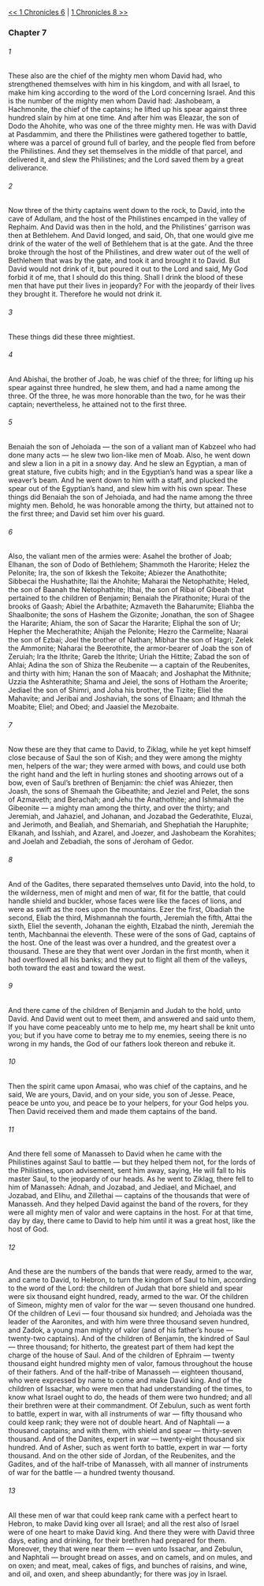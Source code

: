 [<< 1 Chronicles 6](1%20Chronicles%206.md)  |  [1 Chronicles 8 >>](1%20Chronicles%208.md)

### Chapter 7
###### 1
These also are the chief of the mighty men whom David had, who strengthened themselves with him in his kingdom, and with all Israel, to make him king according to the word of the Lord concerning Israel. And this is the number of the mighty men whom David had: Jashobeam, a Hachmonite, the chief of the captains; he lifted up his spear against three hundred slain by him at one time. And after him was Eleazar, the son of Dodo the Ahohite, who was one of the three mighty men. He was with David at Pasdammim, and there the Philistines were gathered together to battle, where was a parcel of ground full of barley, and the people fled from before the Philistines. And they set themselves in the middle of that parcel, and delivered it, and slew the Philistines; and the Lord saved them by a great deliverance.

###### 2
Now three of the thirty captains went down to the rock, to David, into the cave of Adullam, and the host of the Philistines encamped in the valley of Rephaim. And David was then in the hold, and the Philistines’ garrison was then at Bethlehem. And David longed, and said, Oh, that one would give me drink of the water of the well of Bethlehem that is at the gate. And the three broke through the host of the Philistines, and drew water out of the well of Bethlehem that was by the gate, and took it and brought it to David. But David would not drink of it, but poured it out to the Lord and said, My God forbid it of me, that I should do this thing. Shall I drink the blood of these men that have put their lives in jeopardy? For with the jeopardy of their lives they brought it. Therefore he would not drink it.

###### 3
These things did these three mightiest.

###### 4
And Abishai, the brother of Joab, he was chief of the three; for lifting up his spear against three hundred, he slew them, and had a name among the three. Of the three, he was more honorable than the two, for he was their captain; nevertheless, he attained not to the first three.

###### 5
Benaiah the son of Jehoiada — the son of a valiant man of Kabzeel who had done many acts — he slew two lion-like men of Moab. Also, he went down and slew a lion in a pit in a snowy day. And he slew an Egyptian, a man of great stature, five cubits high; and in the Egyptian’s hand was a spear like a weaver’s beam. And he went down to him with a staff, and plucked the spear out of the Egyptian’s hand, and slew him with his own spear. These things did Benaiah the son of Jehoiada, and had the name among the three mighty men. Behold, he was honorable among the thirty, but attained not to the first three; and David set him over his guard.

###### 6
Also, the valiant men of the armies were: Asahel the brother of Joab; Elhanan, the son of Dodo of Bethlehem; Shammoth the Harorite; Helez the Pelonite; Ira, the son of Ikkesh the Tekoite; Abiezer the Anathothite; Sibbecai the Hushathite; Ilai the Ahohite; Maharai the Netophathite; Heled, the son of Baanah the Netophathite; Ithai, the son of Ribai of Gibeah that pertained to the children of Benjamin; Benaiah the Pirathonite; Hurai of the brooks of Gaash; Abiel the Arbathite; Azmaveth the Baharumite; Eliahba the Shaalbonite; the sons of Hashem the Gizonite; Jonathan, the son of Shagee the Hararite; Ahiam, the son of Sacar the Hararite; Eliphal the son of Ur; Hepher the Mecherathite; Ahijah the Pelonite; Hezro the Carmelite; Naarai the son of Ezbai; Joel the brother of Nathan; Mibhar the son of Hagri; Zelek the Ammonite; Naharai the Beerothite, the armor-bearer of Joab the son of Zeruiah; Ira the Ithrite; Gareb the Ithrite; Uriah the Hittite; Zabad the son of Ahlai; Adina the son of Shiza the Reubenite — a captain of the Reubenites, and thirty with him; Hanan the son of Maacah; and Joshaphat the Mithnite; Uzzia the Ashterathite; Shama and Jeiel, the sons of Hotham the Aroerite; Jediael the son of Shimri, and Joha his brother, the Tizite; Eliel the Mahavite; and Jeribai and Joshaviah, the sons of Elnaam; and Ithmah the Moabite; Eliel; and Obed; and Jaasiel the Mezobaite.

###### 7
Now these are they that came to David, to Ziklag, while he yet kept himself close because of Saul the son of Kish; and they were among the mighty men, helpers of the war; they were armed with bows, and could use both the right hand and the left in hurling stones and shooting arrows out of a bow, even of Saul’s brethren of Benjamin: the chief was Ahiezer, then Joash, the sons of Shemaah the Gibeathite; and Jeziel and Pelet, the sons of Azmaveth; and Berachah; and Jehu the Anathothite; and Ishmaiah the Gibeonite — a mighty man among the thirty, and over the thirty; and Jeremiah, and Jahaziel, and Johanan, and Jozabad the Gederathite, Eluzai, and Jerimoth, and Bealiah, and Shemariah, and Shephatiah the Haruphite; Elkanah, and Isshiah, and Azarel, and Joezer, and Jashobeam the Korahites; and Joelah and Zebadiah, the sons of Jeroham of Gedor.

###### 8
And of the Gadites, there separated themselves unto David, into the hold, to the wilderness, men of might and men of war, fit for the battle, that could handle shield and buckler, whose faces were like the faces of lions, and were as swift as the roes upon the mountains. Ezer the first, Obadiah the second, Eliab the third, Mishmannah the fourth, Jeremiah the fifth, Attai the sixth, Eliel the seventh, Johanan the eighth, Elzabad the ninth, Jeremiah the tenth, Machbannai the eleventh. These were of the sons of Gad, captains of the host. One of the least was over a hundred, and the greatest over a thousand. These are they that went over Jordan in the first month, when it had overflowed all his banks; and they put to flight all them of the valleys, both toward the east and toward the west.

###### 9
And there came of the children of Benjamin and Judah to the hold, unto David. And David went out to meet them, and answered and said unto them, If you have come peaceably unto me to help me, my heart shall be knit unto you; but if you have come to betray me to my enemies, seeing there is no wrong in my hands, the God of our fathers look thereon and rebuke it.

###### 10
Then the spirit came upon Amasai, who was chief of the captains, and he said, We are yours, David, and on your side, you son of Jesse. Peace, peace be unto you, and peace be to your helpers, for your God helps you. Then David received them and made them captains of the band.

###### 11
And there fell some of Manasseh to David when he came with the Philistines against Saul to battle — but they helped them not, for the lords of the Philistines, upon advisement, sent him away, saying, He will fall to his master Saul, to the jeopardy of our heads. As he went to Ziklag, there fell to him of Manasseh: Adnah, and Jozabad, and Jediael, and Michael, and Jozabad, and Elihu, and Zillethai — captains of the thousands that were of Manasseh. And they helped David against the band of the rovers, for they were all mighty men of valor and were captains in the host. For at that time, day by day, there came to David to help him until it was a great host, like the host of God.

###### 12
And these are the numbers of the bands that were ready, armed to the war, and came to David, to Hebron, to turn the kingdom of Saul to him, according to the word of the Lord: the children of Judah that bore shield and spear were six thousand eight hundred, ready, armed to the war. Of the children of Simeon, mighty men of valor for the war — seven thousand one hundred. Of the children of Levi — four thousand six hundred; and Jehoiada was the leader of the Aaronites, and with him were three thousand seven hundred, and Zadok, a young man mighty of valor (and of his father’s house — twenty-two captains). And of the children of Benjamin, the kindred of Saul — three thousand; for hitherto, the greatest part of them had kept the charge of the house of Saul. And of the children of Ephraim — twenty thousand eight hundred mighty men of valor, famous throughout the house of their fathers. And of the half-tribe of Manasseh — eighteen thousand, who were expressed by name to come and make David king. And of the children of Issachar, who were men that had understanding of the times, to know what Israel ought to do, the heads of them were two hundred; and all their brethren were at their commandment. Of Zebulun, such as went forth to battle, expert in war, with all instruments of war — fifty thousand who could keep rank; they were not of double heart. And of Naphtali — a thousand captains; and with them, with shield and spear — thirty-seven thousand. And of the Danites, expert in war — twenty-eight thousand six hundred. And of Asher, such as went forth to battle, expert in war — forty thousand. And on the other side of Jordan, of the Reubenites, and the Gadites, and of the half-tribe of Manasseh, with all manner of instruments of war for the battle — a hundred twenty thousand.

###### 13
All these men of war that could keep rank came with a perfect heart to Hebron, to make David king over all Israel; and all the rest also of Israel were of one heart to make David king. And there they were with David three days, eating and drinking, for their brethren had prepared for them. Moreover, they that were near them — even unto Issachar, and Zebulun, and Naphtali — brought bread on asses, and on camels, and on mules, and on oxen; and meat, meal, cakes of figs, and bunches of raisins, and wine, and oil, and oxen, and sheep abundantly; for there was joy in Israel.